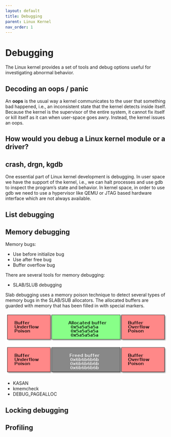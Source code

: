 ```yaml
---
layout: default
title: Debugging
parent: Linux Kernel
nav_order: 1
---
```


# Debugging

The Linux kernel provides a set of tools and debug options useful for investigating abnormal behavior.

## Decoding an oops / panic

An **oops** is the usual way a kernel communicates to the user that something bad happened, i.e., an inconsistent state that the kernel detects inside itself. Because the kernel is the supervisor of the entire system, it cannot fix itself or kill itself as it can when user-space goes awry. Instead, the kernel issues an oops.

## How would you debug a Linux kernel module or a driver?

## crash, drgn, kgdb

One essential part of Linux kernel development is debugging. In user space we have the support of the kernel, i.e., we can halt processes and use gdb to inspect the program’s state and behavior. In kernel space, in order to use gdb we need to use a hypervisor like QEMU or JTAG based hardware interface which are not always available.

## List debugging
## Memory debugging

Memory bugs:

* Use before initialize bug
* Use after free bug
* Buffer overflow bug

There are several tools for memory debugging:

* SLAB/SLUB debugging

Slab debugging uses a memory poison technique to detect several types of memory bugs in the SLAB/SUB allocators. The allocated buffers are guarded with memory that has been filled in with special markers.

![slab_debug](../../assets/img/slab_debug.png)

* KASAN
* kmemcheck
* DEBUG_PAGEALLOC

## Locking debugging

## Profiling
